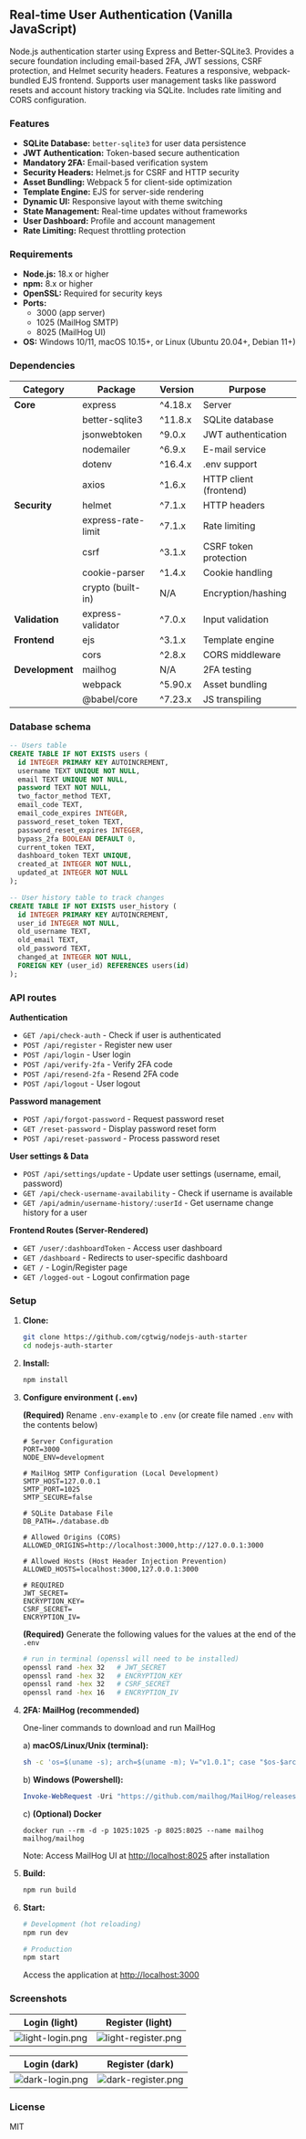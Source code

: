 ## Real-time User Authentication (Vanilla JavaScript)

Node.js authentication starter using Express and Better-SQLite3. Provides a secure foundation including email-based 2FA, JWT sessions, CSRF protection, and Helmet security headers. Features a responsive, webpack-bundled EJS frontend. Supports user management tasks like password resets and account history tracking via SQLite. Includes rate limiting and CORS configuration.

### Features

- **SQLite Database:** `better-sqlite3` for user data persistence
- **JWT Authentication:** Token-based secure authentication
- **Mandatory 2FA:** Email-based verification system
- **Security Headers:** Helmet.js for CSRF and HTTP security
- **Asset Bundling:** Webpack 5 for client-side optimization
- **Template Engine:** EJS for server-side rendering
- **Dynamic UI:** Responsive layout with theme switching
- **State Management:** Real-time updates without frameworks
- **User Dashboard:** Profile and account management
- **Rate Limiting:** Request throttling protection

### Requirements

- **Node.js:** 18.x or higher
- **npm:** 8.x or higher
- **OpenSSL:** Required for security keys
- **Ports:**
  - 3000 (app server)
  - 1025 (MailHog SMTP)
  - 8025 (MailHog UI)
- **OS:** Windows 10/11, macOS 10.15+, or Linux (Ubuntu 20.04+, Debian 11+)

### Dependencies

| Category | Package | Version | Purpose |
|----------|---------|---------|----------|
| **Core** | express | ^4.18.x | Server |
| | better-sqlite3 | ^11.8.x | SQLite database |
| | jsonwebtoken | ^9.0.x | JWT authentication |
| | nodemailer | ^6.9.x | E-mail service |
| | dotenv | ^16.4.x | .env support |
| | axios | ^1.6.x | HTTP client (frontend) |
| **Security** | helmet | ^7.1.x | HTTP headers |
| | express-rate-limit | ^7.1.x | Rate limiting |
| | csrf | ^3.1.x | CSRF token protection |
| | cookie-parser | ^1.4.x | Cookie handling |
| | crypto (built-in) | N/A | Encryption/hashing |
| **Validation** | express-validator | ^7.0.x | Input validation |
| **Frontend** | ejs | ^3.1.x | Template engine |
| | cors | ^2.8.x | CORS middleware |
| **Development** | mailhog | N/A | 2FA testing |
| | webpack | ^5.90.x | Asset bundling |
| | @babel/core | ^7.23.x | JS transpiling |

### Database schema

```sql
-- Users table
CREATE TABLE IF NOT EXISTS users (
  id INTEGER PRIMARY KEY AUTOINCREMENT,
  username TEXT UNIQUE NOT NULL,
  email TEXT UNIQUE NOT NULL,
  password TEXT NOT NULL,
  two_factor_method TEXT,
  email_code TEXT,
  email_code_expires INTEGER,
  password_reset_token TEXT,
  password_reset_expires INTEGER,
  bypass_2fa BOOLEAN DEFAULT 0,
  current_token TEXT,
  dashboard_token TEXT UNIQUE,
  created_at INTEGER NOT NULL,
  updated_at INTEGER NOT NULL
);

-- User history table to track changes
CREATE TABLE IF NOT EXISTS user_history (
  id INTEGER PRIMARY KEY AUTOINCREMENT,
  user_id INTEGER NOT NULL,
  old_username TEXT,
  old_email TEXT,
  old_password TEXT,
  changed_at INTEGER NOT NULL,
  FOREIGN KEY (user_id) REFERENCES users(id)
);
```

### API routes

**Authentication**
- `GET /api/check-auth` - Check if user is authenticated
- `POST /api/register` - Register new user
- `POST /api/login` - User login
- `POST /api/verify-2fa` - Verify 2FA code
- `POST /api/resend-2fa` - Resend 2FA code
- `POST /api/logout` - User logout

**Password management**
- `POST /api/forgot-password` - Request password reset
- `GET /reset-password` - Display password reset form
- `POST /api/reset-password` - Process password reset

**User settings & Data**
- `POST /api/settings/update` - Update user settings (username, email, password)
- `GET /api/check-username-availability` - Check if username is available
- `GET /api/admin/username-history/:userId` - Get username change history for a user

**Frontend Routes (Server-Rendered)**
- `GET /user/:dashboardToken` - Access user dashboard
- `GET /dashboard` - Redirects to user-specific dashboard
- `GET /` - Login/Register page
- `GET /logged-out` - Logout confirmation page

### Setup

1.  **Clone:**
    ```bash
    git clone https://github.com/cgtwig/nodejs-auth-starter
    cd nodejs-auth-starter
    ```

2.  **Install:**
    ```bash
    npm install
    ```

3.  **Configure environment (`.env`)**

    **(Required)** Rename `.env-example` to `.env` (or create file named `.env` with the contents below)

    ```env
    # Server Configuration
    PORT=3000
    NODE_ENV=development
    
    # MailHog SMTP Configuration (Local Development)
    SMTP_HOST=127.0.0.1
    SMTP_PORT=1025
    SMTP_SECURE=false

    # SQLite Database File
    DB_PATH=./database.db

    # Allowed Origins (CORS)
    ALLOWED_ORIGINS=http://localhost:3000,http://127.0.0.1:3000

    # Allowed Hosts (Host Header Injection Prevention)
    ALLOWED_HOSTS=localhost:3000,127.0.0.1:3000

    # REQUIRED
    JWT_SECRET=
    ENCRYPTION_KEY=
    CSRF_SECRET=
    ENCRYPTION_IV=
    ```

    **(Required)** Generate the following values for the values at the end of the `.env`
    ```bash
    # run in terminal (openssl will need to be installed)
    openssl rand -hex 32   # JWT_SECRET
    openssl rand -hex 32   # ENCRYPTION_KEY
    openssl rand -hex 32   # CSRF_SECRET
    openssl rand -hex 16   # ENCRYPTION_IV
    ```

4.  **2FA: MailHog (recommended)**

    One-liner commands to download and run MailHog

     a) **macOS/Linux/Unix (terminal):**
    ```bash
    sh -c 'os=$(uname -s); arch=$(uname -m); V="v1.0.1"; case "$os-$arch" in Linux-x86_64|Linux-amd64) suffix="linux_amd64";; Linux-aarch64|Linux-arm64) suffix="linux_arm64";; Darwin-x86_64|Darwin-amd64) suffix="darwin_amd64";; Darwin-arm64) suffix="darwin_amd64"; echo "NOTE: Using amd64 binary via Rosetta 2 on arm64 Mac.";; *) echo "Error: Unsupported OS/Arch: $os-$arch"; exit 1;; esac; echo "Downloading MailHog_$suffix..."; curl -fL "https://github.com/mailhog/MailHog/releases/download/$V/MailHog_$suffix" -o mailhog && chmod +x mailhog && echo "Starting MailHog..." && ./mailhog || echo "MailHog download or execution failed."'
    ```
    
    b) **Windows (Powershell):**
    ```powershell
    Invoke-WebRequest -Uri "https://github.com/mailhog/MailHog/releases/download/v1.0.1/MailHog_windows_amd64.exe" -OutFile "mailhog.exe" ; Start-Process -FilePath ".\mailhog.exe"
    ```
    
    c) **(Optional) Docker**
    ```
    docker run --rm -d -p 1025:1025 -p 8025:8025 --name mailhog mailhog/mailhog
    ```
    
    Note: Access MailHog UI at [http://localhost:8025](http://localhost:8025) after installation

6.  **Build:**
    ```bash
    npm run build
    ```

7.  **Start:**
    ```bash
    # Development (hot reloading)
    npm run dev

    # Production
    npm start
    ```

    Access the application at [http://localhost:3000](http://localhost:3000)

### Screenshots

| Login (light) | Register (light) |
|-------|----------|
| ![light-login.png](public/images/light-login.png) | ![light-register.png](public/images/light-register.png) | 
  
| Login (dark) | Register (dark) |
|----------|------------------|
| ![dark-login.png](public/images/dark-login.png) | ![dark-register.png](public/images/dark-register.png) |

### License

MIT
